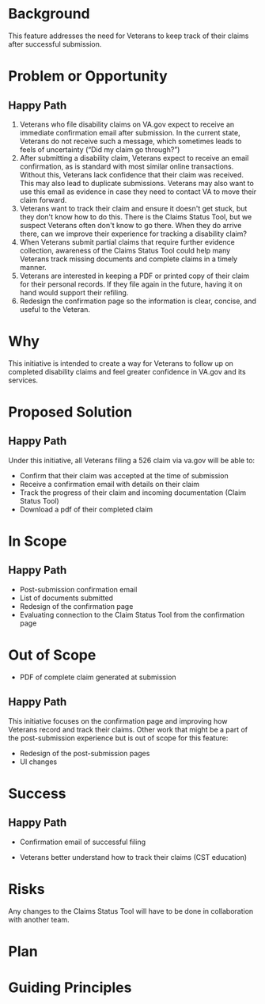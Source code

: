 # Background
This feature addresses the need for Veterans to keep track of their claims after successful submission.

# Problem or Opportunity
## Happy Path
1. Veterans who file disability claims on VA.gov expect to receive an immediate confirmation email after submission. In the current state, Veterans do not receive such a message, which sometimes leads to feels of uncertainty (“Did my claim go through?”)  
2. After submitting a disability claim, Veterans expect to receive an email confirmation, as is standard with most similar online transactions. Without this, Veterans lack confidence that their claim was received. This may also lead to duplicate submissions. Veterans may also want to use this email as evidence in case they need to contact VA to move their claim forward.
3. Veterans want to track their claim and ensure it doesn't get stuck, but they don't know how to do this. There is the Claims Status Tool, but we suspect Veterans often don't know to go there. When they do arrive there, can we improve their experience for tracking a disability claim?
4. When Veterans submit partial claims that require further evidence collection, awareness of the Claims Status Tool could help many Veterans track missing documents and complete claims in a timely manner. 
5. Veterans are interested in keeping a PDF or printed copy of their claim for their personal records. If they file again in the future, having it on hand would support their refiling. 
6. Redesign the confirmation page so the information is clear, concise, and useful to the Veteran.

# Why

This initiative is intended to create a way for Veterans to follow up on completed disability claims and feel greater confidence in VA.gov and its services. 

# Proposed Solution

## Happy Path

Under this initiative, all Veterans filing a 526 claim via va.gov will be able to:

- Confirm that their claim was accepted at the time of submission
- Receive a confirmation email with details on their claim 
- Track the progress of their claim and incoming documentation (Claim Status Tool)
- Download a pdf of their completed claim


# In Scope

## Happy Path

- Post-submission confirmation email
- List of documents submitted 
- Redesign of the confirmation page
- Evaluating connection to the Claim Status Tool from the confirmation page


# Out of Scope

- PDF of complete claim generated at submission

## Happy Path

This initiative focuses on the confirmation page and improving how Veterans record and track their claims. Other work that might be a part of the post-submission experience but is out of scope for this feature:
- Redesign of the post-submission pages
- UI changes 

# Success 

## Happy Path

- Confirmation email of successful filing
  
- Veterans better understand how to track their claims (CST education) 

  
# Risks

Any changes to the Claims Status Tool will have to be done in collaboration with another team.

# Plan

# Guiding Principles


